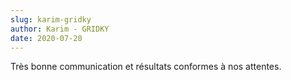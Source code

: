 ```yaml
---
slug: karim-gridky
author: Karim - GRIDKY
date: 2020-07-20
---
```

Très bonne communication et résultats conformes à nos attentes.
